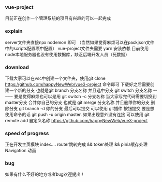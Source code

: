 ### vue-project
目前正在创作一个管理系统的项目有兴趣的可以一起完成

### explain
server文件夹直接npx nodemon 即可 （当然如果觉得麻烦可以在packjson文件中的scripts配置项中配置） vue-project文件夹需要 yarn 安装依赖 目前使用node本地服务器也没有使用数据库，缺乏后端开发人员（死数据）

### download
下载大家可以在vsc中创建一个文件夹，使用git clone https://github.com/happyNewWeb/vue3-project 命令即可 下载好之后需要创建一个新的分支 也就是git branch 分支名称 并且选中分支 git switch 分支名称 ------ 要是觉得麻烦也可以是用 git switch -c 分支名称 当大家写完代码需要切换到master分支 合并你自己的分支 也就是 git merge 分支名称 并且删除你的分支 删除分支 git branch -d 你的分支 最后可以提交 可以使用 git插件 按钮提交 要是想使用命令的话 git push -u origin master. 如果出现意外没有连接 可以使用 git remote add 自定义名称 https://github.com/happyNewWeb/vue3-project

### speed of progress
正在开发主页模块 index....
router跳转完成 && token处理 && pinia缓存处理
Navigation 动画
### bug
如果有什么不好的地方或者bug欢迎提出！

